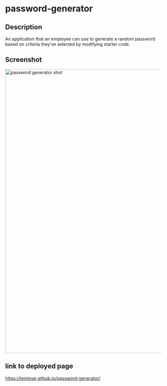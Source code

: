 # password-generator

## Description

An application that an employee can use to generate a random password based on criteria they’ve selected by modifying starter code.

## Screenshot
<img width="915" alt="password generator shot" src="https://user-images.githubusercontent.com/117649696/220927965-1821c2d1-a219-4e11-8398-031c67497f2e.png">

## link to deployed page
https://temioye.github.io/password-generator/
